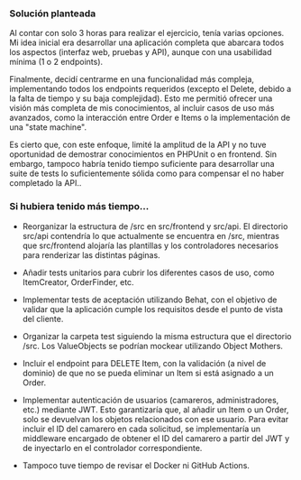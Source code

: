 
### Solución planteada

Al contar con solo 3 horas para realizar el ejercicio, tenía varias opciones.
Mi idea inicial era desarrollar una aplicación completa que abarcara todos los aspectos (interfaz web, pruebas y API), aunque con una usabilidad mínima (1 o 2 endpoints).

Finalmente, decidí centrarme en una funcionalidad más compleja, implementando todos los endpoints requeridos (excepto el Delete, debido a la falta de tiempo y su baja complejidad). Esto me permitió ofrecer una visión más completa de mis conocimientos, al incluir casos de uso más avanzados, como la interacción entre Order e Items o la implementación de una "state machine".

Es cierto que, con este enfoque, limité la amplitud de la API y no tuve oportunidad de demostrar conocimientos en PHPUnit o en frontend. Sin embargo, tampoco habría tenido tiempo suficiente para desarrollar una suite de tests lo suficientemente sólida como para compensar el no haber completado la API..

### Si hubiera tenido más tiempo...
- Reorganizar la estructura de /src en src/frontend y src/api.
El directorio src/api contendría lo que actualmente se encuentra en /src, mientras que src/frontend alojaría las plantillas y los controladores necesarios para renderizar las distintas páginas.

- Añadir tests unitarios para cubrir los diferentes casos de uso, como ItemCreator, OrderFinder, etc.

- Implementar tests de aceptación utilizando Behat, con el objetivo de validar que la aplicación cumple los requisitos desde el punto de vista del cliente.

- Organizar la carpeta test siguiendo la misma estructura que el directorio /src. Los ValueObjects se podrían mockear utilizando Object Mothers.

- Incluir el endpoint para DELETE Item, con la validación (a nivel de dominio) de que no se pueda eliminar un Item si está asignado a un Order.

- Implementar autenticación de usuarios (camareros, administradores, etc.) mediante JWT. Esto garantizaría que, al añadir un Item o un Order, solo se devuelvan los objetos relacionados con ese usuario.
Para evitar incluir el ID del camarero en cada solicitud, se implementaría un middleware encargado de obtener el ID del camarero a partir del JWT y de inyectarlo en el controlador correspondiente.

- Tampoco tuve tiempo de revisar el Docker ni GitHub Actions.
